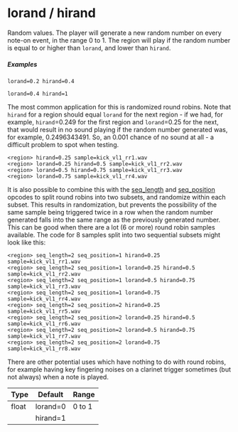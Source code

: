 # lorand / hirand

Random values. The player will generate a new random number on every note-on event,
in the range 0 to 1. The region will play if the random number is equal to or
higher than `lorand`, and lower than `hirand`.

##### Examples

```
lorand=0.2 hirand=0.4

lorand=0.4 hirand=1
```

The most common application for this is randomized round robins. Note that
`hirand` for a region should equal `lorand` for the next region - if we had, for
example, `hirand`=0.249 for the first region and `lorand`=0.25 for the next,
that would result in no sound playing if the random number generated was, for
example, 0.2496343491. So, an 0.001 chance of no sound at all - a difficult
problem to spot when testing.

```
<region> hirand=0.25 sample=kick_vl1_rr1.wav
<region> lorand=0.25 hirand=0.5 sample=kick_vl1_rr2.wav
<region> lorand=0.5 hirand=0.75 sample=kick_vl1_rr3.wav
<region> lorand=0.75 sample=kick_vl1_rr4.wav
```

It is also possible to combine this with the [seq_length](/opcodes/seq_length)
and [seq_position](/opcodes/seq_position) opcodes to split round robins
into two subsets, and randomize within each subset. This results in randomization,
but prevents the possibility of the same sample being triggered twice in a row
when the random number generated falls into the same range as the previously
generated number. This can be good when there are a lot (6 or more) round robin
samples available. The code for 8 samples split into two sequential subsets might
look like this:

```
<region> seq_length=2 seq_position=1 hirand=0.25 sample=kick_vl1_rr1.wav
<region> seq_length=2 seq_position=1 lorand=0.25 hirand=0.5 sample=kick_vl1_rr2.wav
<region> seq_length=2 seq_position=1 lorand=0.5 hirand=0.75 sample=kick_vl1_rr3.wav
<region> seq_length=2 seq_position=1 lorand=0.75 sample=kick_vl1_rr4.wav
<region> seq_length=2 seq_position=2 hirand=0.25 sample=kick_vl1_rr5.wav
<region> seq_length=2 seq_position=2 lorand=0.25 hirand=0.5 sample=kick_vl1_rr6.wav
<region> seq_length=2 seq_position=2 lorand=0.5 hirand=0.75 sample=kick_vl1_rr7.wav
<region> seq_length=2 seq_position=2 lorand=0.75 sample=kick_vl1_rr8.wav
```

There are other potential uses which have nothing to do with round robins, for
example having key fingering noises on a clarinet trigger sometimes
(but not always) when a note is played.

| Type  | Default  | Range  |
| ---   | ---      | ---    |
| float | lorand=0 | 0 to 1 |
|       | hirand=1 |        |
